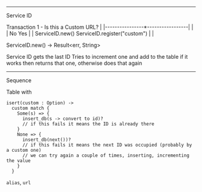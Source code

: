 -------------

Service ID

Transaction
1 - 
                Is this a Custom URL?
                          |
         |----------------*-----------------|
         |                                  |
        No                                 Yes
         |                                  |
    ServiceID.new()          ServiceID.register("custom")
         |                                  |
           

ServiceID.new() -> Result<err, String>

Service ID gets the last ID
Tries to increment one and add to the table
if it works then returns that one, otherwise does that again


------------

Sequence

Table with

```
isert(custom : Option) ->
  custom match {
    Some(s) => {
      insert_db(s -> convert to id)? 
      // if this fails it means the ID is already there
    }
    None => {
      insert_db(next())?
      // if this fails it means the next ID was occupied (probably by a custom one)
      // we can try again a couple of times, inserting, incrementing the value
    }
  }
```

`alias`, `url`



